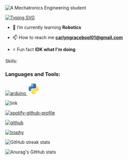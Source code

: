 ![A Mechatronics Engineering student](https://pbs.twimg.com/profile_banners/1673976382735654915/1706435363/1500x500)

[![Typing SVG](https://readme-typing-svg.herokuapp.com?font=Fira+Code&size=35&duration=3000&pause=500&color=F7EC41&multiline=true&random=false&width=800&height=150&lines=HI%2C+I'M+CARLYN+GRACE;A+MECHATRONICS+ENGINEERING+STUDENT;WHAT'S+YOUR+IKIGAI%3F)](https://git.io/typing-svg)

- 🌱 I’m currently learning **Robotics**

- 📫 How to reach me **carlyngracebool01@gmail.com**

- ⚡ Fun fact **IDK what I'm doing**

Skills: <h3 align="left">Languages and Tools:</h3> <p align="left"> <a href="https://www.arduino.cc/" target="_blank" rel="noreferrer"> <img src="https://cdn.worldvectorlogo.com/logos/arduino-1.svg" alt="arduino" width="40" height="40"/> </a> <a href="https://www.python.org" target="_blank" rel="noreferrer"> <img src="https://raw.githubusercontent.com/devicons/devicon/master/icons/python/python-original.svg" alt="python" width="40" height="40"/> </a> </p>

![link](https://media3.giphy.com/media/v1.Y2lkPTc5MGI3NjExamRzYXR3bXJtZG11bTIyNHlzbzBzYmlreTF4NWhkZG1sdXJyNWV5cCZlcD12MV9pbnRlcm5hbF9naWZfYnlfaWQmY3Q9Zw/0lGd2OXXHe4tFhb7Wh/giphy.gif)

[![spotify-github-profile](https://spotify-github-profile.vercel.app/api/view?uid=21cvswu5qaxggycjpv3yi5b4q&cover_image=true&theme=default&show_offline=false&background_color=121212&interchange=false)](https://github.com/kittinan/spotify-github-profile)

[<img src='https://cdn.jsdelivr.net/npm/simple-icons@3.0.1/icons/github.svg' alt='github' height='40'>](https://github.com/carlengsksks)  

[![trophy](https://github-profile-trophy.vercel.app/?username=carlengsksks)](https://github.com/ryo-ma/github-profile-trophy)

![GitHub streak stats](https://streak-stats.demolab.com/?user=carlengsksks)  



![Anurag's GitHub stats](https://github-readme-stats.vercel.app/api?username=carlengsksks&theme=calm_pink&show_icons=true)








